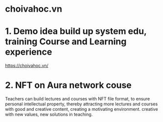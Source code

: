 # choivahoc.vn
# 1. Demo idea build up system edu, training Course and  Learning experience
  https://choivahoc.vn/

# 2. NFT on Aura network couse
Teachers can build lectures and courses with NFT file format, to ensure personal intellectual property, thereby attracting more lectures and courses with good and creative content, creating a motivating environment. creative with new values, new solutions in teaching.
